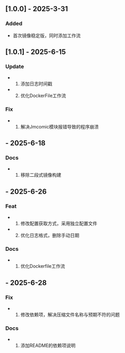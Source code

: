 ## [1.0.0] - 2025-3-31
### Added
- 首次镜像稳定版，同时添加工作流

## [1.0.1] - 2025-6-15
### Update
- 1. 添加日志时间戳
- 2. 优化DockerFile工作流
### Fix
- 1. 解决Jmcomic模块报错导致的程序崩溃

## - 2025-6-18
### Docs
- 1. 移除二段式镜像构建

## - 2025-6-26
### Feat
- 1. 修改配置获取方式，采用独立配置文件
- 2. 优化日志格式，删除手动日期
### Docs
- 1. 优化Dockerfile工作流

## - 2025-6-28
### Fix
- 1. 修改依赖项，解决压缩文件名称与预期不符的问题
### Docs
- 1. 添加README的依赖项说明